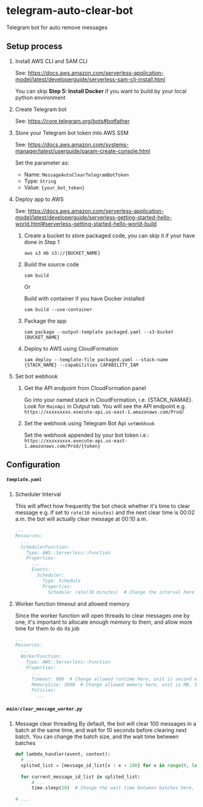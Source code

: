 # telegram-auto-clear-bot

Telegram bot for auto remove messages



## Setup process

1. Install AWS CLI and SAM CLI
   
   See: https://docs.aws.amazon.com/serverless-application-model/latest/developerguide/serverless-sam-cli-install.html
   
   You can skip **Step 5: Install Docker** if you want to build by your local python environment

1. Create Telegram bot
   
   See: https://core.telegram.org/bots#botfather

1. Store your Telegram bot token into AWS SSM
   
   See: https://docs.aws.amazon.com/systems-manager/latest/userguide/param-create-console.html
   
   Set the parameter as:
   
      - Name: `MessageAutoClearTelegramBotToken`
      - Type: `String`
      - Value: `{your_bot_token}`

1. Deploy app to AWS
   
   See: https://docs.aws.amazon.com/serverless-application-model/latest/developerguide/serverless-getting-started-hello-world.html#serverless-getting-started-hello-world-build
   
   1. Create a bucket to store packaged code, you can skip it if your have done in Step 1

      ```
      aws s3 mb s3://{BUCKET_NAME}
      ```
   
   1. Build the source code
      ```
      sam build
      ```
      Or
      
      Build with container if you have Docker installed
      ```
      sam build --use-container
      ```
  
   1. Package the app
      ```
      sam package --output-template packaged.yaml --s3-bucket {BUCKET_NAME}
      ```
   
   1. Deploy to AWS using CloudFormation
      ```
      sam deploy --template-file packaged.yaml --stack-name {STACK_NAME} --capabilities CAPABILITY_IAM
      ```

1. Set bot webhook
   1. Get the API endpoint from CloudFormation panel
   
      Go into your named stack in CloudFormation, i.e. {STACK_NAMAE}. Look for `MainApi` in Output tab. You will see the API endpoint e.g. `https://xxxxxxxxx.execute-api.us-east-1.amazonaws.com/Prod/`

   1. Set the webhook using Telegram Bot Api `setWebhook`
      
      Set the webhook appended by your bot token i.e.: `https://xxxxxxxxx.execute-api.us-east-1.amazonaws.com/Prod/{token}`


## Configuration

##### `template.yaml`
   
   1. Scheduler Interval
      
      This will affect how frequently the bot check whether it's time to clear message
      e.g. if set to `rate(10 minutes)` and the next clear time is 00:02 a.m. the bot will actually clear message at 00:10 a.m.
      ```yaml
      ...
      Resources:
		...
        SchedulerFunction:
          Type: AWS::Serverless::Function
          Properties:
            ...
            Events:
              Scheduler:
                Type: Schedule
                Properties:
                  Schedule: rate(10 minutes)  # Change the interval here e.g. rate(10 minutes) , rate(2 hours), etc.
       ```
       
   1. Worker function timeout and allowed memory
      
      Since the worker function will open threads to clear messages one by one, it's important to allocate enough memory to them, and allow more time for them to do its job
      ```yaml
      ...
      Resources:
        ...
        WorkerFunction:
          Type: AWS::Serverless::Function
          Properties:
            ...
            Timeout: 600  # Change allowed runtime here, unit is second e.g. 600 seconds
            MemorySize: 3008  # Change allowed memory here, unit is MB, 3008 MB is maximum
            Policies:
              ...
      ```
        
##### `main/clear_message_worker.py`
   1. Message clear threading
      By default, the bot will clear 100 messages in a batch at the same time, and wait for 10 seconds before clearing next batch. You can change the batch size, and the wait time between batches
      ```python
      def lambda_handler(event, context):
        # ...
        splited_list = [message_id_list[x : x + 100] for x in range(0, len(message_id_list), 100)]  # Change the number 100 to any integer as batch size
    
        for current_message_id_list in splited_list:
            # ...
            time.sleep(10)  # Change the wait time between batches here, unit is second, e.g. 10 seconds
    
      # ...
      ```
